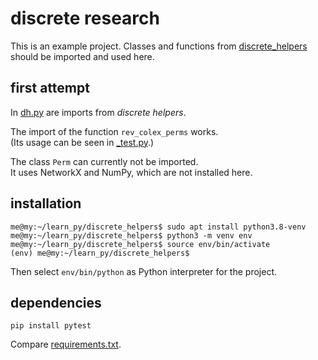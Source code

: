 # discrete research

This is an example project. Classes and functions from [discrete_helpers](https://github.com/entenschule/discrete_helpers/) should be imported and used here.


## first attempt

In [dh.py](dh.py) are imports from _discrete helpers_.

The import of the function `rev_colex_perms` works.<br>
(Its usage can be seen in [_test.py](_test.py).)

The class `Perm` can currently not be imported.<br>
It uses NetworkX and NumPy, which are not installed here.


## installation

``` 
me@my:~/learn_py/discrete_helpers$ sudo apt install python3.8-venv
me@my:~/learn_py/discrete_helpers$ python3 -m venv env
me@my:~/learn_py/discrete_helpers$ source env/bin/activate
(env) me@my:~/learn_py/discrete_helpers$ 
```

Then select `env/bin/python` as Python interpreter for the project.


## dependencies

``` 
pip install pytest
```

Compare [requirements.txt](requirements.txt).

